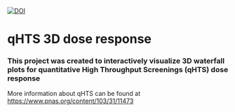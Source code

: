 <a href="https://zenodo.org/badge/latestdoi/196873146"><img src="https://zenodo.org/badge/196873146.svg" alt="DOI"></a>

# qHTS 3D dose response
### This project was created to interactively visualize 3D waterfall plots for quantitative High Throughput Screenings (qHTS) dose response
More information about qHTS can be found at https://www.pnas.org/content/103/31/11473
